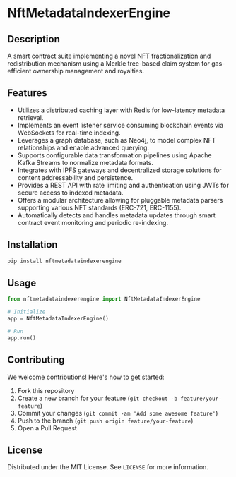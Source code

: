# NftMetadataIndexerEngine

## Description

A smart contract suite implementing a novel NFT fractionalization and redistribution mechanism using a Merkle tree-based claim system for gas-efficient ownership management and royalties.

## Features

- Utilizes a distributed caching layer with Redis for low-latency metadata retrieval.
- Implements an event listener service consuming blockchain events via WebSockets for real-time indexing.
- Leverages a graph database, such as Neo4j, to model complex NFT relationships and enable advanced querying.
- Supports configurable data transformation pipelines using Apache Kafka Streams to normalize metadata formats.
- Integrates with IPFS gateways and decentralized storage solutions for content addressability and persistence.
- Provides a REST API with rate limiting and authentication using JWTs for secure access to indexed metadata.
- Offers a modular architecture allowing for pluggable metadata parsers supporting various NFT standards (ERC-721, ERC-1155).
- Automatically detects and handles metadata updates through smart contract event monitoring and periodic re-indexing.
## Installation

```bash
pip install nftmetadataindexerengine
```

## Usage

```python
from nftmetadataindexerengine import NftMetadataIndexerEngine

# Initialize
app = NftMetadataIndexerEngine()

# Run
app.run()
```

## Contributing

We welcome contributions! Here's how to get started:

1. Fork this repository
2. Create a new branch for your feature (`git checkout -b feature/your-feature`)
3. Commit your changes (`git commit -am 'Add some awesome feature'`)
4. Push to the branch (`git push origin feature/your-feature`)
5. Open a Pull Request

## License

Distributed under the MIT License. See `LICENSE` for more information.
